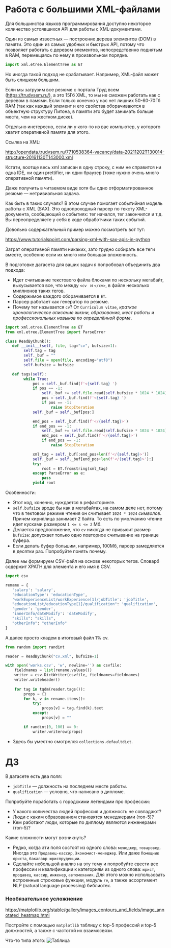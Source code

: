 # Работа с большими XML-файлами

Для большинства языков программирования доступно некоторое количество устоявшихся API для работы с XML-документами.

Один из самых известных &mdash; построение дерева элементов (DOM) в памяти. Это один из самых удобных и быстрых API, потому что позволяет работать с деревом элементов, непосредственно поднятым в RAM, перемещаясь по нему в произвольном порядке.

```python
import xml.etree.ElementTree as ET
```

Но иногда такой подход не срабатывает. Например, XML-файл может быть слишком большим. 

Если мы загрузим все резюме с портала Труд всем (https://trudvsem.ru/), а это 15Гб XML, то мы не сможем работать как с деревом в памями. Если только конечно у нас нет лишних 50-60-70Гб RAM (так как каждый элемент и его свойства оборачиваются в объектную структуру Питона, в памяти это будет занимать больше места, чем на жестком диске).

Отдельно инетересно, если ли у кого-то из вас компьютер, у которого хватит оперативной памяти для этого.

Ссылка на XML:

http://opendata.trudvsem.ru/7710538364-vacancy/data-20211202T130014-structure-20161130T143000.xml

Кстати, воотще весь xml записан в одну строку, с ним не справится ни одна IDE, ни один prettifier, ни один браузер (тоже нужно очень много оперативной памяти). 

Даже получить в читаемом виде хотя бы одно отформатированное резюме &mdash; нетривиальная задача.

Как быть в таких случаях? В этом случае помогает событийная модель работы с XML (SAX). Это однопроходный парсер по тексту XML-документа, сообщающий о событиях: тег начался, тег закончился и т.д. Вы переопределяете у себя в коде обработчики таких событий.

Довольно содержательный пример можно посмотреть вот тут:

https://www.tutorialspoint.com/parsing-xml-with-sax-apis-in-python

Затрат оперативной памяти никаких, зато трудно собирать все теги вместе, особенно если их много или большая вложенность.

В подготовке датасета для ваших задач я попробовал объединить два подхода:

* Идет считывание текстового файла блоками по нескольку мегабайт, выкусывается все, что между `<cv ` и `</cv>`, в файле несколько миллионов таких тегов.
* Содержимое каждого оборачивается в `ET`.
* Парсер работает как генератор по резюме.
* Почему тег называется `cv`? От `Curriculum vitae`, _краткое хронологическое описание жизни, образования, мест работы и профессиональных навыков по определённой форме_.

```python
import xml.etree.ElementTree as ET
from xml.etree.ElementTree import ParseError

class ReadByChunk():
   def __init__(self, file, tag="cv", bufsize=1):
        self.tag = tag
        self._buf = ""
        self.file = open(file, encoding="utf8")
        self.bufsize = bufsize

   def tags(self):
        while True:
            pos = self._buf.find(f'<{self.tag} ')
            if pos == -1:
                self._buf += self.file.read(self.bufsize * 1024 * 1024)
                pos = self._buf.find(f'<{self.tag} ')
                if pos == -1:
                    raise StopIteration
            self._buf = self._buf[pos:]

            end_pos = self._buf.find(f'</{self.tag}>')
            if end_pos == -1:
                self._buf += self.file.read(self.bufsize * 1024 * 1024)
                end_pos = self._buf.find(f'</{self.tag}>')
                if end_pos == -1:
                    raise StopIteration

            xml_tag = self._buf[:end_pos+len(f'</{self.tag}>')]
            self._buf = self._buf[end_pos+len(f'</{self.tag}>'):]
            try:
                root = ET.fromstring(xml_tag)
            except ParseError as e:
                pass
            yield root
```

Особенности:
* Этот код, конечно, нуждается в рефакторинге.
* `self.bufsize` вроде бы как в мегабайтах, на самом деле нет, потому что в тектовом режиме чтения он считывает `1024 * 1024` _символов_. Причем кириллица занимает 2 байта. То есть по умолчанию чтение идет кусками размером `1 <= s <= 2` Мб.
* Делается предположение, что `cv` никогда не привысит размер `bufsize`: допускает только одно повторное считывание на границе буфера.
* Если делать буфер большим, например, 100Мб, парсер замедляется в десятки раз. Попробуйте понять почему.

Далее мы формируем CSV-файл на основе некоторых тегов. Словарб содержит XPATH для элемента и его имя в CSV.

```python
import csv

rename = {
   'salary': 'salary', 
   'educationType': 'educationType', 
   'workExperienceList/workExperience[1]/jobTitle': 'jobTitle',
   "educationList/educationType[1]/qualification": 'qualification',
   'gender': 'gender', 
   'innerInfo/dateModify': 'dateModify', 
   "skills": "skills", 
   "otherInfo": "otherInfo"  
}
```

А далее просто кладем в итоговый файл 1% cv.


```python
from random import randint

reader = ReadByChunk("cv.xml", bufsize=1)

with open('works.csv', 'w', newline='') as csvfile:
    fieldnames = list(rename.values())
    writer = csv.DictWriter(csvfile, fieldnames=fieldnames)
    writer.writeheader()
        
    for tag in tqdm(reader.tags()):
        props = {}
        for k, v in rename.items():
            try:
                props[v] = tag.find(k).text
            except: 
                props[v] = ""

        if randint(0, 100) == 0:    
            writer.writerow(props)
```

* Здесь бы уместно смотрелся `collections.defaultdict`.

# ДЗ

В датасете есть два поля:
* `jobTitle` &mdash; должность на последнем месте работы.
* `qualification` &mdash; условно, что написано в дипломе.

Попробуйте поработать с городскими легендами про профессии:

* У какого количества людей профессия и должность не совпадают?
* Люди с каким образованием становятся менеджерами (топ-5)?
* Кем работают люди, которые по диплому являются инженерами (топ-5)? 

Какие сложности могут возникнуть? 

* Редко, когда эти поля состоят из одного слова:  `менеджер`, `товаровед`. Иногда это `Продавец-кассир`, `Экономист-менеджер`. Или даже `Помощник юриста`, `бакалавр юриспруденции`.
* Сделайте небольшой анализ на эту тему и попробуйте свести все профессии и квалификации к категориям из одного слова: `юрист`, `продавец`, `кассир`, `инженер`, `автомеханик`. Для этого можно использовать встроенные строковые функции, модуль `re`, а также ассортимент NLP (natural language processing) библиотек.

### Необязательное усложнение

https://matplotlib.org/stable/gallery/images_contours_and_fields/image_annotated_heatmap.html

Постройте с помощью `matplotlib` таблицу с top-5 профессий и top-5 должностей, а также с частотой их взаимосвязи.

Что-то типа этого:
![Таблица](https://matplotlib.org/stable/_images/sphx_glr_image_annotated_heatmap_001_2_0x.png)
